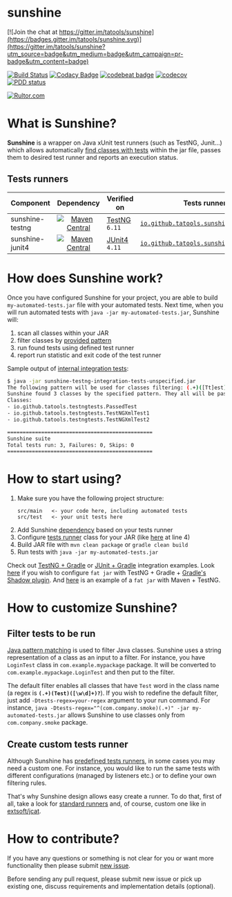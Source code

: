 sunshine
========

[![Join the chat at https://gitter.im/tatools/sunshine](https://badges.gitter.im/tatools/sunshine.svg)](https://gitter.im/tatools/sunshine?utm_source=badge&utm_medium=badge&utm_campaign=pr-badge&utm_content=badge)

[![Build Status](https://travis-ci.org/tatools/sunshine.svg?branch=master)](https://travis-ci.org/tatools/sunshine)
[![Codacy Badge](https://api.codacy.com/project/badge/Grade/b9ccdf7644db4658bb998eb3c8f0689b)](https://www.codacy.com/app/extsoft/sunshine?utm_source=github.com&amp;utm_medium=referral&amp;utm_content=tatools/sunshine&amp;utm_campaign=Badge_Grade)
[![codebeat badge](https://codebeat.co/badges/74ffce5e-e3be-45b7-9459-98d13f5f4d4e)](https://codebeat.co/projects/github-com-tatools-sunshine-master)
[![codecov](https://codecov.io/gh/tatools/sunshine/branch/master/graph/badge.svg)](https://codecov.io/gh/tatools/sunshine)
[![PDD status](http://www.0pdd.com/svg?name=tatools/sunshine)](http://www.0pdd.com/p?name=tatools/sunshine)

[![Rultor.com](http://www.rultor.com/b/tatools/sunshine)](http://www.rultor.com/p/tatools/sunshine)

What is Sunshine?
=================
**Sunshine** is a wrapper on Java xUnit test runners (such as TestNG, Junit...) which allows automatically
[find classes with tests](#filter-tests-to-be-run) within the jar file, passes them to desired test runner and reports
an execution status.

Tests runners
-------------

| Component       | Dependency   | Verified on | Tests runner class |
| --------------- | :----------: | ----------- | ------------------ |
| sunshine-testng | [![Maven Central](https://img.shields.io/maven-central/v/io.github.tatools/sunshine-testng.svg)](https://maven-badges.herokuapp.com/maven-central/io.github.tatools/sunshine-testng) | [TestNG](http://testng.org) `6.11` | [`io.github.tatools.sunshine.testng.Sunshine`](sunshine-testng/src/main/java/io/github/tatools/sunshine/testng/Sunshine.java) |
| sunshine-junit4 | [![Maven Central](https://img.shields.io/maven-central/v/io.github.tatools/sunshine-junit4.svg)](https://maven-badges.herokuapp.com/maven-central/io.github.tatools/sunshine-junit4) | [JUnit4](http://junit.org/junit4) `4.11` | [`io.github.tatools.sunshine.junit4.Sunshine`](sunshine-junit4/src/main/java/io/github/tatools/sunshine/junit4/Sunshine.java) |


How does Sunshine work?
=======================
Once you have configured Sunshine for your project, you are able to build `my-automated-tests.jar`
file with your automated tests.
Next time, when you will run automated tests with `java -jar my-automated-tests.jar`, Sunshine will:
1. scan all classes within your JAR
2. filter classes by [provided pattern](#filter-tests-to-be-run)
3. run found tests using defined test runner
4. report run statistic and exit code of the test runner

Sample output of [internal integration tests](sunshine-testng-integration-tests):
```bash
$ java -jar sunshine-testng-integration-tests-unspecified.jar
The following pattern will be used for classes filtering: (.+)([Tt]est)([\w\d]+)?
Sunshine found 3 classes by the specified pattern. They all will be passed to appropriate xUnit engine.
Classes:
- io.github.tatools.testngtests.PassedTest
- io.github.tatools.testngtests.TestNGXmlTest1
- io.github.tatools.testngtests.TestNGXmlTest2

===============================================
Sunshine suite
Total tests run: 3, Failures: 0, Skips: 0
===============================================
```

How to start using?
===================
1. Make sure you have the following project structure:
    ```
    src/main   <- your code here, including automated tests
    src/test   <- your unit tests here
    ```
2. Add Sunshine [dependency](#tests-runners) based on your tests runner
3. Configure [tests runner](#tests-runners) class for your JAR (like [here](sunshine-testng-integration-tests/build.gradle) at line 4)
4. Build JAR file with `mvn clean package` or `gradle clean build`
5. Run tests with `java -jar my-automated-tests.jar`

Check out [TestNG + Gradle](sunshine-testng-integration-tests/build.gradle) or
[JUnit + Gradle](sunshine-junit4-integration-tests/build.gradle) integration examples.
Look [here](sunshine-junit4-integration-tests/build.gradle) if you wish to configure `fat jar` with TestNG + Gradle +
[Gradle's Shadow plugin](https://github.com/johnrengelman/shadow). And 
[here](https://github.com/extsoft/jcat/commit/65558e95cb94a2c995ec67fa09bf501a740dcff4/pom.xml#diff-600376dffeb79835ede4a0b285078036)
is an example of a `fat jar` with Maven + TestNG.

How to customize Sunshine?
==========================
Filter tests to be run
----------------------
[Java pattern matching](https://docs.oracle.com/javase/8/docs/api/java/util/regex/Pattern.html) is used to filter
Java classes. Sunshine uses a string representation of a class as an input to a filter. For instance,
you have `LoginTest` class in `com.example.mypackage` package. It will be converted to `com.example.mypackage.LoginTest`
and then put to the filter.

The default filter enables all classes that have `Test` word in the class name
(a regex is **`(.+)(Test)([\w\d]+)?`**). If you wish to redefine the default filter, just add `-Dtests-regex=your-regex`
argument to your run command. For instance, `java -Dtests-regex="^(com.company.smoke)(.+)" -jar my-automated-tests.jar`
allows Sunshine to use classes only from `com.company.smoke` package.

Create custom tests runner
--------------------------
Although Sunshine has [predefined tests runners](#tests-runners), in some cases you may need a custom one. For instance, 
you would like to run the same tests with different configurations (managed by listeners etc.) or to define your own 
filtering rules.

That's why Sunshine design allows easy create a runner. To do that, first of all, take a look for 
[standard runners](#tests-runners) and, of course, custom one like in 
[extsoft/jcat](https://github.com/extsoft/jcat/commit/65558e95cb94a2c995ec67fa09bf501a740dcff4).

How to contribute?
==================
If you have any questions or something is not clear for you or want more functionality then please submit 
[new issue](https://github.com/tatools/sunshine/issues/new).

Before sending any pull request, please submit new issue or pick up existing one, discuss requirements and 
implementation details (optional).
